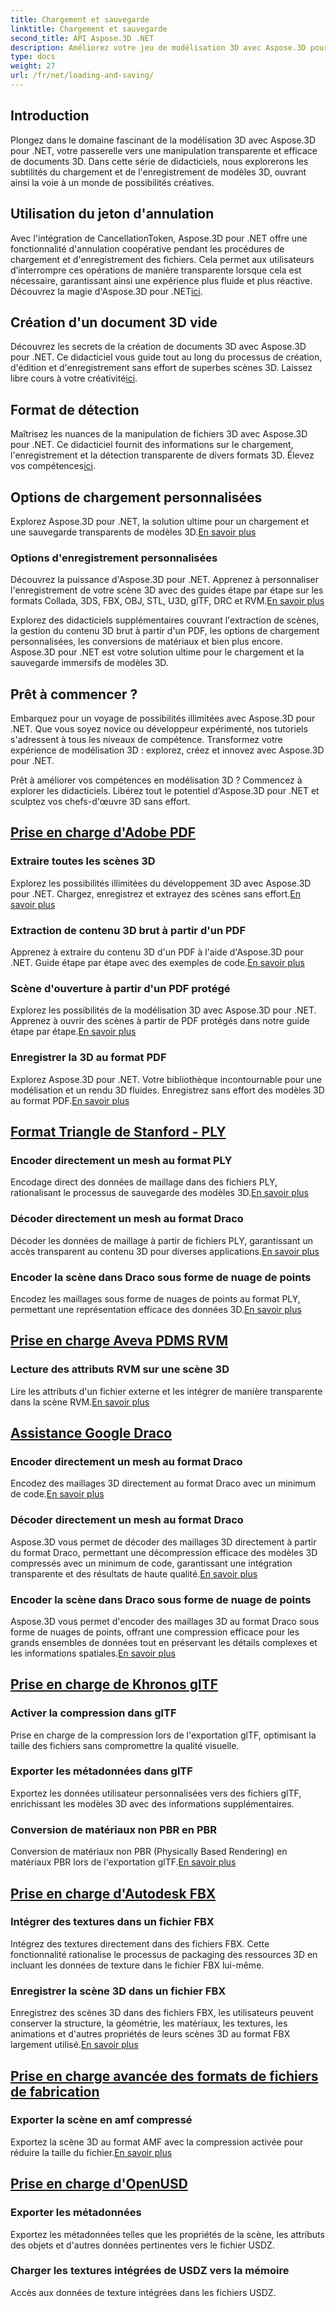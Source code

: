 ```yaml
---
title: Chargement et sauvegarde
linktitle: Chargement et sauvegarde
second_title: API Aspose.3D .NET
description: Améliorez votre jeu de modélisation 3D avec Aspose.3D pour .NET ! Maîtrisez des techniques efficaces de chargement et de sauvegarde à l’aide de CancellationToken. Explorez maintenant !
type: docs
weight: 27
url: /fr/net/loading-and-saving/
---
```

## Introduction

Plongez dans le domaine fascinant de la modélisation 3D avec Aspose.3D pour .NET, votre passerelle vers une manipulation transparente et efficace de documents 3D. Dans cette série de didacticiels, nous explorerons les subtilités du chargement et de l'enregistrement de modèles 3D, ouvrant ainsi la voie à un monde de possibilités créatives.

## Utilisation du jeton d'annulation

Avec l'intégration de CancellationToken, Aspose.3D pour .NET offre une fonctionnalité d'annulation coopérative pendant les procédures de chargement et d'enregistrement des fichiers. Cela permet aux utilisateurs d’interrompre ces opérations de manière transparente lorsque cela est nécessaire, garantissant ainsi une expérience plus fluide et plus réactive. Découvrez la magie d'Aspose.3D pour .NET[ici](./cancellation-token/).

## Création d'un document 3D vide

 Découvrez les secrets de la création de documents 3D avec Aspose.3D pour .NET. Ce didacticiel vous guide tout au long du processus de création, d'édition et d'enregistrement sans effort de superbes scènes 3D. Laissez libre cours à votre créativité[ici](./create-empty-3d-document/).

## Format de détection

 Maîtrisez les nuances de la manipulation de fichiers 3D avec Aspose.3D pour .NET. Ce didacticiel fournit des informations sur le chargement, l'enregistrement et la détection transparente de divers formats 3D. Élevez vos compétences[ici](./detect-format/).

## Options de chargement personnalisées
 Explorez Aspose.3D pour .NET, la solution ultime pour un chargement et une sauvegarde transparents de modèles 3D.[En savoir plus](./custom-load-options/)

### Options d'enregistrement personnalisées
Découvrez la puissance d'Aspose.3D pour .NET. Apprenez à personnaliser l'enregistrement de votre scène 3D avec des guides étape par étape sur les formats Collada, 3DS, FBX, OBJ, STL, U3D, glTF, DRC et RVM.[En savoir plus](./custom-save-options/)

Explorez des didacticiels supplémentaires couvrant l'extraction de scènes, la gestion du contenu 3D brut à partir d'un PDF, les options de chargement personnalisées, les conversions de matériaux et bien plus encore. Aspose.3D pour .NET est votre solution ultime pour le chargement et la sauvegarde immersifs de modèles 3D.

## Prêt à commencer ?

Embarquez pour un voyage de possibilités illimitées avec Aspose.3D pour .NET. Que vous soyez novice ou développeur expérimenté, nos tutoriels s'adressent à tous les niveaux de compétence. Transformez votre expérience de modélisation 3D : explorez, créez et innovez avec Aspose.3D pour .NET.

Prêt à améliorer vos compétences en modélisation 3D ? Commencez à explorer les didacticiels. Libérez tout le potentiel d'Aspose.3D pour .NET et sculptez vos chefs-d'œuvre 3D sans effort.
## [Prise en charge d'Adobe PDF](pdf)
### Extraire toutes les scènes 3D
Explorez les possibilités illimitées du développement 3D avec Aspose.3D pour .NET. Chargez, enregistrez et extrayez des scènes sans effort.[En savoir plus](./pdf/extract-all-3d-scenes/)
### Extraction de contenu 3D brut à partir d'un PDF
 Apprenez à extraire du contenu 3D d'un PDF à l'aide d'Aspose.3D pour .NET. Guide étape par étape avec des exemples de code.[En savoir plus](./pdf/extract-raw-3d-contents/)
### Scène d'ouverture à partir d'un PDF protégé
 Explorez les possibilités de la modélisation 3D avec Aspose.3D pour .NET. Apprenez à ouvrir des scènes à partir de PDF protégés dans notre guide étape par étape.[En savoir plus](./pdf/open-scene-protected/)

### Enregistrer la 3D au format PDF
 Explorez Aspose.3D pour .NET. Votre bibliothèque incontournable pour une modélisation et un rendu 3D fluides. Enregistrez sans effort des modèles 3D au format PDF.[En savoir plus](./pdf/save-3d-in-pdf/)


## [Format Triangle de Stanford - PLY](ply)
### Encoder directement un mesh au format PLY
 Encodage direct des données de maillage dans des fichiers PLY, rationalisant le processus de sauvegarde des modèles 3D.[En savoir plus](ply/encode-mesh)

### Décoder directement un mesh au format Draco
 Décoder les données de maillage à partir de fichiers PLY, garantissant un accès transparent au contenu 3D pour diverses applications.[En savoir plus](ply/decode-mesh)
### Encoder la scène dans Draco sous forme de nuage de points
Encodez les maillages sous forme de nuages de points au format PLY, permettant une représentation efficace des données 3D.[En savoir plus](ply/export-to-ply-point-cloud)


## [Prise en charge Aveva PDMS RVM](rvm)

### Lecture des attributs RVM sur une scène 3D
 Lire les attributs d'un fichier externe et les intégrer de manière transparente dans la scène RVM.[En savoir plus](./rvm/read-existing-attributes/)


## [Assistance Google Draco](draco)
### Encoder directement un mesh au format Draco
 Encodez des maillages 3D directement au format Draco avec un minimum de code.[En savoir plus](draco/encode-mesh)

### Décoder directement un mesh au format Draco
 Aspose.3D vous permet de décoder des maillages 3D directement à partir du format Draco, permettant une décompression efficace des modèles 3D compressés avec un minimum de code, garantissant une intégration transparente et des résultats de haute qualité.[En savoir plus](draco/decode-mesh)

### Encoder la scène dans Draco sous forme de nuage de points
 Aspose.3D vous permet d'encoder des maillages 3D au format Draco sous forme de nuages de points, offrant une compression efficace pour les grands ensembles de données tout en préservant les détails complexes et les informations spatiales.[En savoir plus](draco/encode-scene-as-point-cloud)

## [Prise en charge de Khronos glTF](gltf)

### Activer la compression dans glTF
Prise en charge de la compression lors de l'exportation glTF, optimisant la taille des fichiers sans compromettre la qualité visuelle. 

### Exporter les métadonnées dans glTF
Exportez les données utilisateur personnalisées vers des fichiers glTF, enrichissant les modèles 3D avec des informations supplémentaires. 

### Conversion de matériaux non PBR en PBR
 Conversion de matériaux non PBR (Physically Based Rendering) en matériaux PBR lors de l'exportation glTF.[En savoir plus](./gltf/non-pbr-to-pbr-material-conversion)


## [Prise en charge d'Autodesk FBX](fbx)
### Intégrer des textures dans un fichier FBX
Intégrez des textures directement dans des fichiers FBX. Cette fonctionnalité rationalise le processus de packaging des ressources 3D en incluant les données de texture dans le fichier FBX lui-même.

### Enregistrer la scène 3D dans un fichier FBX
 Enregistrez des scènes 3D dans des fichiers FBX, les utilisateurs peuvent conserver la structure, la géométrie, les matériaux, les textures, les animations et d'autres propriétés de leurs scènes 3D au format FBX largement utilisé.[En savoir plus](fbx/save-3d-scene)

## [Prise en charge avancée des formats de fichiers de fabrication](amf)
### Exporter la scène en amf compressé
 Exportez la scène 3D au format AMF avec la compression activée pour réduire la taille du fichier.[En savoir plus](./amf/export-scene-compressed-amf/)

## [Prise en charge d'OpenUSD](usd)
### Exporter les métadonnées

Exportez les métadonnées telles que les propriétés de la scène, les attributs des objets et d'autres données pertinentes vers le fichier USDZ.

### Charger les textures intégrées de USDZ vers la mémoire

Accès aux données de texture intégrées dans les fichiers USDZ.